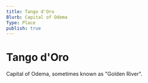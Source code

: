 ```yaml
---
title: Tango d'Oro
Blurb: Capital of Odema
Type: Place
publish: true
---
```


# Tango d'Oro

Capital of Odema, sometimes known as "Golden River".
